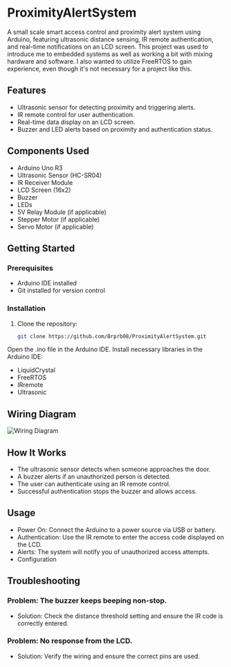 # ProximityAlertSystem
A small scale smart access control and proximity alert system using Arduino, featuring ultrasonic distance sensing, IR remote authentication, and real-time notifications on an LCD screen. This project was used to introduce me to embedded systems as well as working a bit with mixing hardware and software. I also wanted to utilize FreeRTOS to gain experience, even though it's not necessary for a project like this.

## Features
- Ultrasonic sensor for detecting proximity and triggering alerts.
- IR remote control for user authentication.
- Real-time data display on an LCD screen.
- Buzzer and LED alerts based on proximity and authentication status.

## Components Used
- Arduino Uno R3
- Ultrasonic Sensor (HC-SR04)
- IR Receiver Module
- LCD Screen (16x2)
- Buzzer
- LEDs
- 5V Relay Module (if applicable)
- Stepper Motor (if applicable)
- Servo Motor (if applicable)

## Getting Started

### Prerequisites
- Arduino IDE installed
- Git installed for version control

### Installation
1. Clone the repository:
   ```bash
   git clone https://github.com/Brprb08/ProximityAlertSystem.git
Open the .ino file in the Arduino IDE.
Install necessary libraries in the Arduino IDE:
- LiquidCrystal
- FreeRTOS
- IRremote
- Ultrasonic

## Wiring Diagram
![Wiring Diagram](images/wiringDiagram.png)

## How It Works
- The ultrasonic sensor detects when someone approaches the door.
- A buzzer alerts if an unauthorized person is detected.
- The user can authenticate using an IR remote control.
- Successful authentication stops the buzzer and allows access.

## Usage
- Power On: Connect the Arduino to a power source via USB or battery.
- Authentication: Use the IR remote to enter the access code displayed on the LCD.
- Alerts: The system will notify you of unauthorized access attempts.
- Configuration

## Troubleshooting
### Problem: The buzzer keeps beeping non-stop.
- Solution: Check the distance threshold setting and ensure the IR code is correctly entered.

### Problem: No response from the LCD.
- Solution: Verify the wiring and ensure the correct pins are used.
